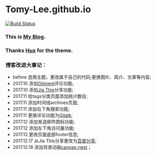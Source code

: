 # Tomy-Lee.github.io
[![Build Status](https://travis-ci.org/Tomy-Lee/Tomy-Lee.github.io.svg?branch=master)](https://travis-ci.org/Tomy-Lee/Tomy-Lee.github.io)

### This is [My Blog](http://tomylijia.com).
### Thanks [Hux](https://github.com/Huxpro) for the theme.

### 博客改进大事记：
- before 选用主题，更改属于自己的代码;更换图片、简介、文章等内容;
- 2017.10 添加[Gitment](https://github.com/imsun/gitment)评论功能;
- 2017.10 添加[Jia This](http://www.jiathis.com/)分享功能;
- 2017.11 给tags分类页面添加统计数目;
- 2017.11 添加时间线archives页面;
- 2017.11 添加右下角搜索功能;
- 2017.11 更换评论功能为[Gitalk](https://github.com/gitalk/gitalk);
- 2017.12 添加发送邮件图标功能;
- 2017.12 添加左下角访问量功能;
- 2017.12 更改页面底部footer信息;
- 2017.12.17 从Jia This分享更改为[百度分享](http://share.baidu.com/);
- 2017.12.18 添加背景动画[canvas-nest](https://github.com/hustcc/canvas-nest.js)；
